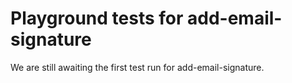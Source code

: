 # Playground tests for add-email-signature
We are still awaiting the first test run for add-email-signature.
